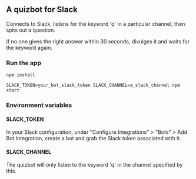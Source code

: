 A quizbot for Slack
-------------------

Connects to Slack, listens for the keyword 'q' in a particular channel, then spits out a question.

If no one gives the right answer within 30 seconds, divulges it and waits for the keyword again.


### Run the app

```
npm install

SLACK_TOKEN=your_bot_slack_token SLACK_CHANNEL=a_slack_channel npm start

```

### Environment variables

#### SLACK_TOKEN

In your Slack configuration, under "Configure Integrations" > "Bots" > Add Bot Integration, create a bot and grab the Slack token associated with it.

#### SLACK_CHANNEL

The quizbot will only listen to the keyword 'q' in the channel specified by this.
